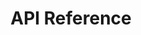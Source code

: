 ---
title: API Reference

language_tabs:
  - shell
  - html
  - javascript

includes:
  - authentication
  - errors
  - entry
  - api/people
  - constituent
  - services/revere_mobile_services
  - javascript_apis/v1_forms
  - javascript_apis/v2_forms

search: true
---